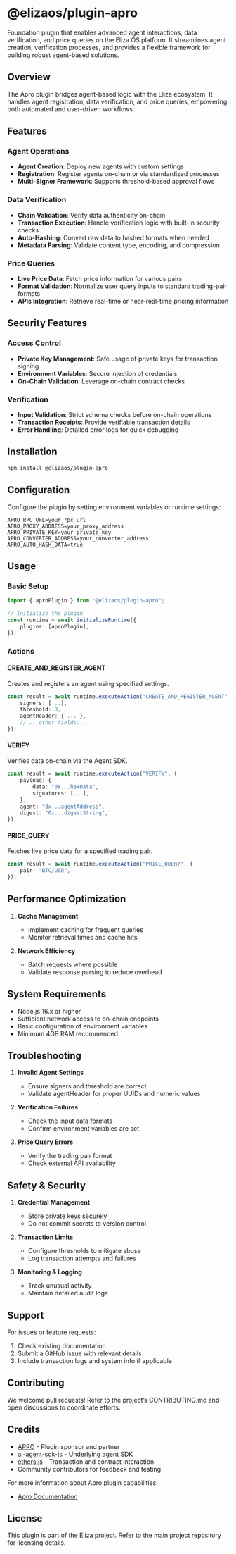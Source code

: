 
# @elizaos/plugin-apro

Foundation plugin that enables advanced agent interactions, data verification, and price queries on the Eliza OS platform. It streamlines agent creation, verification processes, and provides a flexible framework for building robust agent-based solutions.

## Overview

The Apro plugin bridges agent-based logic with the Eliza ecosystem. It handles agent registration, data verification, and price queries, empowering both automated and user-driven workflows.

## Features

### Agent Operations
- **Agent Creation**: Deploy new agents with custom settings
- **Registration**: Register agents on-chain or via standardized processes
- **Multi-Signer Framework**: Supports threshold-based approval flows

### Data Verification
- **Chain Validation**: Verify data authenticity on-chain
- **Transaction Execution**: Handle verification logic with built-in security checks
- **Auto-Hashing**: Convert raw data to hashed formats when needed
- **Metadata Parsing**: Validate content type, encoding, and compression

### Price Queries
- **Live Price Data**: Fetch price information for various pairs
- **Format Validation**: Normalize user query inputs to standard trading-pair formats
- **APIs Integration**: Retrieve real-time or near-real-time pricing information

## Security Features

### Access Control
- **Private Key Management**: Safe usage of private keys for transaction signing
- **Environment Variables**: Secure injection of credentials
- **On-Chain Validation**: Leverage on-chain contract checks

### Verification
- **Input Validation**: Strict schema checks before on-chain operations
- **Transaction Receipts**: Provide verifiable transaction details
- **Error Handling**: Detailed error logs for quick debugging

## Installation

```bash
npm install @elizaos/plugin-apro
```

## Configuration

Configure the plugin by setting environment variables or runtime settings:
```env
APRO_RPC_URL=your_rpc_url
APRO_PROXY_ADDRESS=your_proxy_address
APRO_PRIVATE_KEY=your_private_key
APRO_CONVERTER_ADDRESS=your_converter_address
APRO_AUTO_HASH_DATA=true
```

## Usage

### Basic Setup
```typescript
import { aproPlugin } from "@elizaos/plugin-apro";

// Initialize the plugin
const runtime = await initializeRuntime({
    plugins: [aproPlugin],
});
```

### Actions

#### CREATE_AND_REGISTER_AGENT
Creates and registers an agent using specified settings.

```typescript
const result = await runtime.executeAction("CREATE_AND_REGISTER_AGENT", {
    signers: [...],
    threshold: 3,
    agentHeader: { ... },
    // ...other fields...
});
```

#### VERIFY
Verifies data on-chain via the Agent SDK.

```typescript
const result = await runtime.executeAction("VERIFY", {
    payload: {
        data: "0x...hexData",
        signatures: [...],
    },
    agent: "0x...agentAddress",
    digest: "0x...digestString",
});
```

#### PRICE_QUERY
Fetches live price data for a specified trading pair.

```typescript
const result = await runtime.executeAction("PRICE_QUERY", {
    pair: "BTC/USD",
});
```

## Performance Optimization

1. **Cache Management**
   - Implement caching for frequent queries
   - Monitor retrieval times and cache hits

2. **Network Efficiency**
   - Batch requests where possible
   - Validate response parsing to reduce overhead

## System Requirements
- Node.js 16.x or higher
- Sufficient network access to on-chain endpoints
- Basic configuration of environment variables
- Minimum 4GB RAM recommended

## Troubleshooting

1. **Invalid Agent Settings**
   - Ensure signers and threshold are correct
   - Validate agentHeader for proper UUIDs and numeric values

2. **Verification Failures**
   - Check the input data formats
   - Confirm environment variables are set

3. **Price Query Errors**
   - Verify the trading pair format
   - Check external API availability

## Safety & Security

1. **Credential Management**
   - Store private keys securely
   - Do not commit secrets to version control

2. **Transaction Limits**
   - Configure thresholds to mitigate abuse
   - Log transaction attempts and failures

3. **Monitoring & Logging**
   - Track unusual activity
   - Maintain detailed audit logs

## Support

For issues or feature requests:
1. Check existing documentation
2. Submit a GitHub issue with relevant details
3. Include transaction logs and system info if applicable

## Contributing

We welcome pull requests! Refer to the project’s CONTRIBUTING.md and open discussions to coordinate efforts.

## Credits

- [APRO](https://www.apro.com/) - Plugin sponsor and partner
- [ai-agent-sdk-js](https://github.com/APRO-com/ai-agent-sdk-js) - Underlying agent SDK
- [ethers.js](https://docs.ethers.io/) - Transaction and contract interaction
- Community contributors for feedback and testing

For more information about Apro plugin capabilities:

- [Apro Documentation](https://docs.apro.com/en)

## License

This plugin is part of the Eliza project. Refer to the main project repository for licensing details.